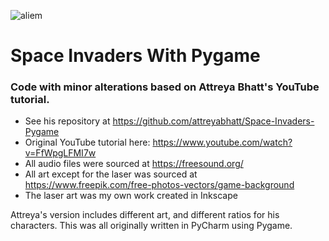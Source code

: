 ![aliem](https://github.com/user-attachments/assets/f6c17efd-c7e7-493f-8201-49d0f8da2fe7)

# Space Invaders With Pygame
### Code with minor alterations based on Attreya Bhatt's YouTube tutorial. 
- See his repository at https://github.com/attreyabhatt/Space-Invaders-Pygame
- Original YouTube tutorial here: https://www.youtube.com/watch?v=FfWpgLFMI7w
- All audio files were sourced at https://freesound.org/
- All art except for the laser was sourced at https://www.freepik.com/free-photos-vectors/game-background
- The laser art was my own work created in Inkscape

Attreya's version includes different art, and different ratios for his characters.
This was all originally written in PyCharm using Pygame.
